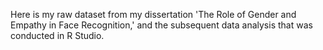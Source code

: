 Here is my raw dataset from my dissertation 'The Role of Gender and Empathy in Face Recognition,' and the subsequent data analysis that was conducted in R Studio.
